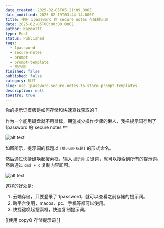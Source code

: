```yaml
---
date_created: 2025-02-05T05:21:09.000Z
date_modified: 2025-02-19T03:44:14.000Z
title: 使用 1password 的 secure notes 存储提示词
date: 2025-02-05T00:00:00.000Z
author: KazooTTT
type: Post
status: Published
tags:
  - 1password
  - secure-notes
  - prompt
  - prompt-template
  - 提示词
finished: false
published: false
category: 软件
slug: use-1password-secure-notes-to-store-prompt-templates
description: null
toAstro: true
---
```


你的提示词模板是如何存储和快速查找获取的？

作为一个能用键盘就不用鼠标，期望减少操作步骤的懒人，我把提示词存到了 1password 的 secure notes 中

![alt text](<https://pictures.kazoottt.top/2025/02/20250205-IMG-0206ECC45CDD254EB4459701C4E4BBEB.png>)

如图所示，提示词的标题以 `[提示词-标题]` 的形式命名。

然后通过快捷键唤起搜索框，输入 `提示词` 关键词，就可以搜索到所有的提示词。然后通过 `cmd + c` 复制内容即可。

![alt text](<https://pictures.kazoottt.top/2025/02/20250205-IMG-604CC2FCEB905F96DFD11F7F9FCB5704.png>)

这样的好处是:

1. 云端存储，只要登录了 1password，就可以查看之前存储的提示词。
2. 跨平台使用，macos、pc、手机等都可以使用。
3. 快捷键唤起搜索框，快速复制提示词。

[[使用 copyQ 存储提示词 ]]
